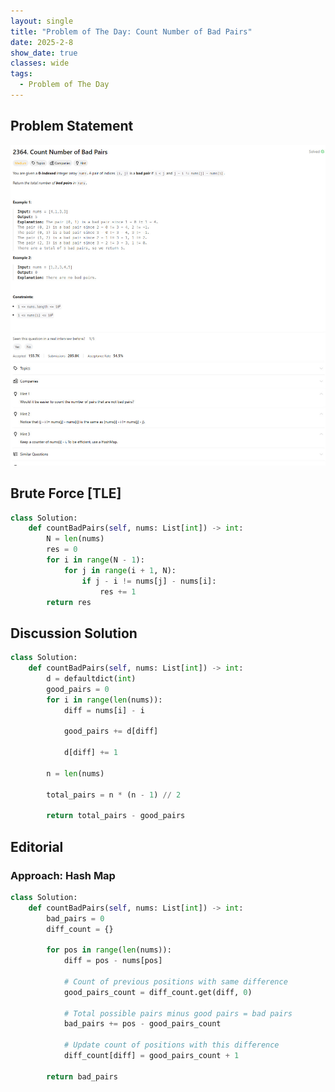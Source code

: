 ```yaml
---
layout: single
title: "Problem of The Day: Count Number of Bad Pairs"
date: 2025-2-8
show_date: true
classes: wide
tags:
  - Problem of The Day
---
```


## Problem Statement

![problem](/assets/images/2025-02-09_19-45-59-problem-2364.jpg)

## Brute Force [TLE]

```python
class Solution:
    def countBadPairs(self, nums: List[int]) -> int:
        N = len(nums)
        res = 0
        for i in range(N - 1):
            for j in range(i + 1, N):
                if j - i != nums[j] - nums[i]:
                    res += 1
        return res
```

## Discussion Solution

```python
class Solution:
    def countBadPairs(self, nums: List[int]) -> int:
        d = defaultdict(int)
        good_pairs = 0
        for i in range(len(nums)):
            diff = nums[i] - i

            good_pairs += d[diff]

            d[diff] += 1

        n = len(nums)

        total_pairs = n * (n - 1) // 2

        return total_pairs - good_pairs
```

## Editorial

### Approach: Hash Map

```python
class Solution:
    def countBadPairs(self, nums: List[int]) -> int:
        bad_pairs = 0
        diff_count = {}

        for pos in range(len(nums)):
            diff = pos - nums[pos]

            # Count of previous positions with same difference
            good_pairs_count = diff_count.get(diff, 0)

            # Total possible pairs minus good pairs = bad pairs
            bad_pairs += pos - good_pairs_count

            # Update count of positions with this difference
            diff_count[diff] = good_pairs_count + 1

        return bad_pairs
```
